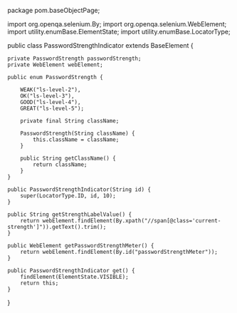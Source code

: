 package pom.baseObjectPage;

import org.openqa.selenium.By;
import org.openqa.selenium.WebElement;
import utility.enumBase.ElementState;
import utility.enumBase.LocatorType;

public class PasswordStrengthIndicator extends BaseElement {

    private PasswordStrength passwordStrength;
    private WebElement webElement;

    public enum PasswordStrength {
        
        WEAK("ls-level-2"),
        OK("ls-level-3"),
        GOOD("ls-level-4"),
        GREAT("ls-level-5");
        
        private final String className;

        PasswordStrength(String className) {
            this.className = className;
        }

        public String getClassName() {
            return className;
        }
    }

    public PasswordStrengthIndicator(String id) {
        super(LocatorType.ID, id, 10);
    }

    public String getStrengthLabelValue() {
        return webElement.findElement(By.xpath("//span[@class='current-strength']")).getText().trim();
    }

    public WebElement getPasswordStrengthMeter() {
        return webElement.findElement(By.id("passwordStrengthMeter"));
    }

    public PasswordStrengthIndicator get() {
        findElement(ElementState.VISIBLE);
        return this;
    }
}
